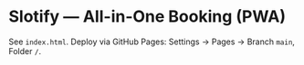 # Slotify — All-in-One Booking (PWA)

See `index.html`. Deploy via GitHub Pages: Settings → Pages → Branch `main`, Folder `/`.
